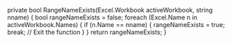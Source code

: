 private bool RangeNameExists(Excel.Workbook activeWorkbook, string nname)
{
    bool rangeNameExists = false;
    foreach (Excel.Name n in activeWorkbook.Names)
    {
        if (n.Name == nname)
        {
            rangeNameExists = true;
            break; // Exit the function
        }
    }
    return rangeNameExists;
}
